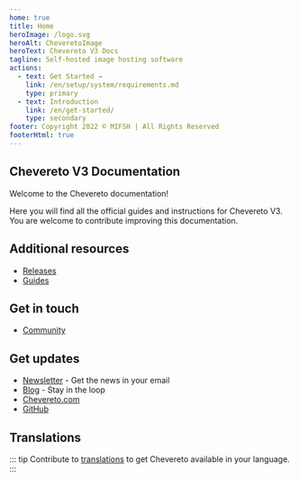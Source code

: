 ```yaml
---
home: true
title: Home
heroImage: /logo.svg
heroAlt: CheveretoImage
heroText: Chevereto V3 Docs
tagline: Self-hosted image hosting software
actions:
  - text: Get Started →
    link: /en/setup/system/requirements.md
    type: primary
  - text: Introduction
    link: /en/get-started/
    type: secondary
footer: Copyright 2022 © MIFSH | All Rights Reserved
footerHtml: true
---
```


## Chevereto V3 Documentation

Welcome to the Chevereto documentation!

Here you will find all the official guides and instructions for Chevereto V3. You are welcome to contribute improving this documentation.

## Additional resources

* [Releases](https://releases.chevereto.com)
* [Guides](https://github.com/chevereto/guides)

## Get in touch

* [Community](https://chevereto.com/community)

## Get updates

* [Newsletter](https://newsletter.chevereto.com/subscription?f=PmL892XuTdfErVq763PCycJQrgHu89RPRifGX6GXWko9jbzN892DN892XkwATqNm2slYVMHJyPXHV763yXE9jZoh0ZhJySXQ) - Get the news in your email
* [Blog](https://blog.chevereto.com) - Stay in the loop
* [Chevereto.com](https://chevereto.com)
* [GitHub](https://github.com/chevereto)

## Translations

::: tip
Contribute to [translations](https://chevereto.oneskyapp.com/) to get Chevereto available in your language.
:::
